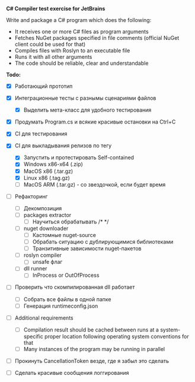 **C# Compiler test exercise for JetBrains**

Write and package a C# program which does the following:

- It receives one or more C# files as program arguments
- Fetches NuGet packages specified in file comments (official NuGet client could be used for that)
- Compiles files with Roslyn to an executable file
- Runs it with all other arguments 
- The code should be reliable, clear and understandable

**Todo:**

- [x] Работающий прототип
- [x] Интеграционные тесты с разнымы сценариями файлов
  - [x] Выделить мета-класс для удобного тестирования
- [x] Продумать Program.cs и всякие красивые остановки на Ctrl+C
- [x] CI для тестирования
- [x] CI для выкладывания релизов по тегу
  - [x] Запустить и протестировать Self-contained
  - [x] Windows x86-x64 (.zip)
  - [x] MacOS x86 (.tar.gz)
  - [x] Linux x86 (.tag.gz)
  - [ ] MacOS ARM (.tar.gz) - со звездочкой, если будет время
- [ ] Рефакторинг
  - [ ] Декомпозиция
  - [ ] packages extractor
    - [ ] Научиться обрабатывать /* */
  - [ ] nuget downloader
    - [ ] Кастомные nuget-source
    - [ ] Обрабать ситуацию с дублирующимися библиотеками
    - [ ] Транзитивные зависимости nuget-пакетов
  - [ ] roslyn compiler
    - [ ] unsafe флаг
  - [ ] dll runner
    - [ ] InProcess or OutOfProcess
- [ ] Проверить что скомпилированная dll работает
  - [ ] Собрать все файлы в одной папке
  - [ ] Генерация runtimeconfig.json
- [ ] Additional requirements

  - [ ] Compilation result should be cached between runs at a system-specific proper location following
    operating system conventions for that
  - [ ] Many instances of the program may be running in parallel
- [ ] Прокинуть CancellationToken везде, где я забыл это сделать
- [ ] Сделать красивые сообщения логгирования
